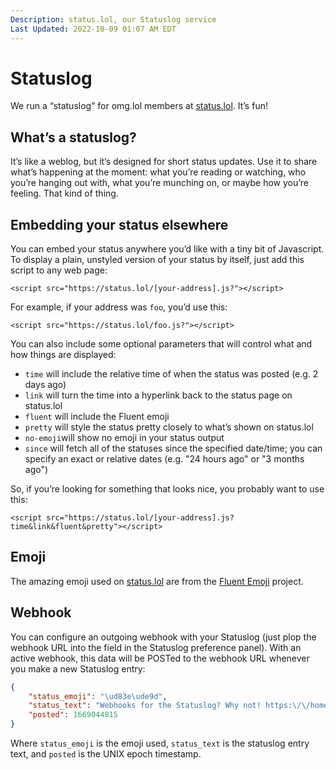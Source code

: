 ```yaml
---
Description: status.lol, our Statuslog service  
Last Updated: 2022-10-09 01:07 AM EDT
---
```


# Statuslog

We run a “statuslog” for omg.lol members at [status.lol](https://status.lol). It’s fun!

## What’s a statuslog?

It’s like a weblog, but it’s designed for short status updates. Use it to share what’s happening at the moment: what you’re reading or watching, who you’re hanging out with, what you’re munching on, or maybe how you’re feeling. That kind of thing.

## Embedding your status elsewhere

You can embed your status anywhere you’d like with a tiny bit of Javascript. To display a plain, unstyled version of your status by itself, just add this script to any web page:

`<script src="https://status.lol/[your-address].js?"></script>`

For example, if your address was `foo`, you’d use this:

`<script src="https://status.lol/foo.js?"></script>`

You can also include some optional parameters that will control what and how things are displayed:

 - `time` will include the relative time of when the status was posted (e.g. 2 days ago)
 - `link` will turn the time into a hyperlink back to the status page on status.lol
 - `fluent` will include the Fluent emoji
 - `pretty` will style the status pretty closely to what’s shown on status.lol
 - `no-emoji`will show no emoji in your status output
 - `since` will fetch all of the statuses since the specified date/time; you can specify an exact or relative dates (e.g. "24 hours ago" or "3 months ago")

So, if you’re looking for something that looks nice, you probably want to use this:

`<script src="https://status.lol/[your-address].js?time&link&fluent&pretty"></script>`

## Emoji

The amazing emoji used on [status.lol](https://status.lol) are from the [Fluent Emoji](https://github.com/microsoft/fluentui-emoji) project.

## Webhook

You can configure an outgoing webhook with your Statuslog (just plop the webhook URL into the field in the Statuslog preference panel). With an active webhook, this data will be POSTed to the webhook URL whenever you make a new Statuslog entry:

```json
{
    "status_emoji": "\ud83e\ude9d",
    "status_text": "Webhooks for the Statuslog? Why not! https:\/\/home.omg.lol\/info\/statuslog",
    "posted": 1669044815
}
```

Where `status_emoji` is the emoji used, `status_text` is the statuslog entry text, and `posted` is the UNIX epoch timestamp.
